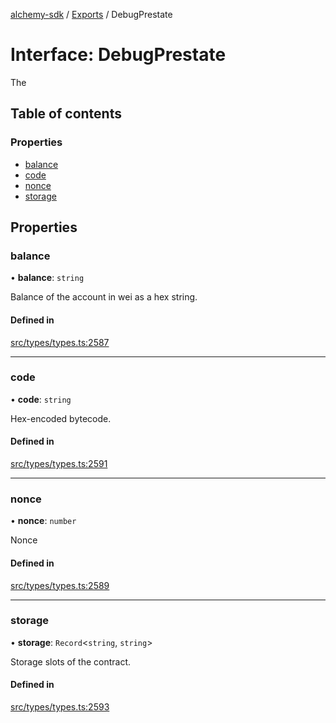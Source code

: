 [alchemy-sdk](../README.md) / [Exports](../modules.md) / DebugPrestate

# Interface: DebugPrestate

The

## Table of contents

### Properties

- [balance](DebugPrestate.md#balance)
- [code](DebugPrestate.md#code)
- [nonce](DebugPrestate.md#nonce)
- [storage](DebugPrestate.md#storage)

## Properties

### balance

• **balance**: `string`

Balance of the account in wei as a hex string.

#### Defined in

[src/types/types.ts:2587](https://github.com/alchemyplatform/alchemy-sdk-js/blob/4a7f568/src/types/types.ts#L2587)

___

### code

• **code**: `string`

Hex-encoded bytecode.

#### Defined in

[src/types/types.ts:2591](https://github.com/alchemyplatform/alchemy-sdk-js/blob/4a7f568/src/types/types.ts#L2591)

___

### nonce

• **nonce**: `number`

Nonce

#### Defined in

[src/types/types.ts:2589](https://github.com/alchemyplatform/alchemy-sdk-js/blob/4a7f568/src/types/types.ts#L2589)

___

### storage

• **storage**: `Record`<`string`, `string`\>

Storage slots of the contract.

#### Defined in

[src/types/types.ts:2593](https://github.com/alchemyplatform/alchemy-sdk-js/blob/4a7f568/src/types/types.ts#L2593)
